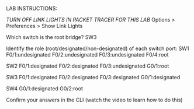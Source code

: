 LAB INSTRUCTIONS:

*TURN OFF LINK LIGHTS IN PACKET TRACER FOR THIS LAB*
Options > Preferences > Show Link Lights

Which switch is the root bridge? SW3

Identify the role (root/designated/non-designated) of each switch port:
SW1 F0/1:undesignated    F0/2:undesignated    F0/3:undesignated    F0/4:root

SW2 F0/1:designated    F0/2:designated    F0/3:undesignated    G0/1:root

SW3 F0/1:designated   F0/2:designated    F0/3:designated    G0/1:designated

SW4 G0/1:designated    G0/2:root

Confirm your answers in the CLI (watch the video to learn how to do this)